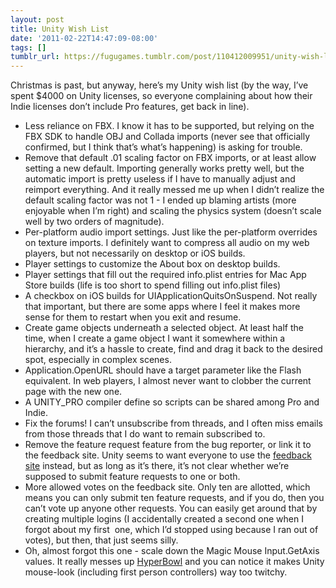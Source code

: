 ```yaml
---
layout: post
title: Unity Wish List
date: '2011-02-22T14:47:09-08:00'
tags: []
tumblr_url: https://fugugames.tumblr.com/post/110412009951/unity-wish-list
---
```

Christmas is past, but anyway, here’s my Unity wish list (by the way, I’ve spent $4000 on Unity licenses, so everyone complaining about how their Indie licenses don’t include Pro features, get back in line).

- Less reliance on FBX. I know it has to be supported, but relying on the FBX SDK to handle OBJ and Collada imports (never see that officially confirmed, but I think that’s what’s happening) is asking for trouble.
- Remove that default .01 scaling factor on FBX imports, or at least allow setting a new default. Importing generally works pretty well, but the automatic import is pretty useless if I have to manually adjust and reimport everything. And it really messed me up when I didn’t realize the default scaling factor was not 1 - I ended up blaming artists (more enjoyable when I’m right) and scaling the physics system (doesn’t scale well by two orders of magnitude).
- Per-platform audio import settings. Just like the per-platform overrides on texture imports. I definitely want to compress all audio on my web players, but not necessarily on desktop or iOS builds.
- Player settings to customize the About box on desktop builds.
- Player settings that fill out the required info.plist entries for Mac App Store builds (life is too short to spend filling out info.plist files)
- A checkbox on iOS builds for UIApplicationQuitsOnSuspend. Not really that important, but there are some apps where I feel it makes more sense for them to restart when you exit and resume.
- Create game objects underneath a selected object. At least half the time, when I create a game object I want it somewhere within a hierarchy, and it’s a hassle to create, find and drag it back to the desired spot, especially in complex scenes.
- Application.OpenURL should have a target parameter like the Flash equivalent. In web players, I almost never want to clobber the current page with the new one.
- A UNITY\_PRO compiler define so scripts can be shared among Pro and Indie.
- Fix the forums! I can’t unsubscribe from threads, and I often miss emails from those threads that I do want to remain subscribed to.
- Remove the feature request feature from the bug reporter, or link it to the feedback site. Unity seems to want everyone to use the [feedback site](http://feedback.unity3d.com/) instead, but as long as it’s there, it’s not clear whether we’re supposed to submit feature requests to one or both.
- More allowed votes on the feedback site. Only ten are allotted, which means you can only submit ten feature requests, and if you do, then you can’t vote up anyone other requests. You can easily get around that by creating multiple logins (I accidentally created a second one when I forgot about my first&nbsp; one, which I’d stopped using because I ran out of votes), but then, that just seems silly.
- Oh, almost forgot this one - scale down the Magic Mouse Input.GetAxis values. It really messes up [HyperBowl](http://hyperbowl3d.com/) and you can notice it makes Unity mouse-look (including first person controllers) way too twitchy.
